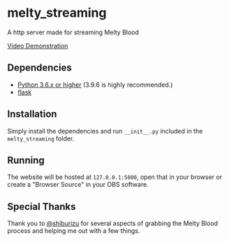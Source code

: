 # melty_streaming
A http server made for streaming Melty Blood

[Video Demonstration](https://www.youtube.com/watch?v=5g_8LMq0-JA)

## Dependencies
 - [Python 3.6.x or higher](https://www.python.org/downloads/release/python-396/) (3.9.6 is highly recommended.)
 - [flask](https://pypi.org/project/flask/)

## Installation
Simply install the dependencies and run `__init__.py` included in the `melty_streaming` folder.

## Running
The website will be hosted at ``127.0.0.1:5000``, open that in your browser or create a "Browser Source" in your OBS software.

## Special Thanks
Thank you to [@shiburizu](https://github.com/shiburizu) for several aspects of grabbing the Melty Blood process and helping me out with a few things.

